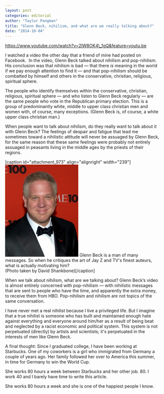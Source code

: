 ```yaml
---
layout: post
categories: editorial
author: "Taylor Pangman"
title: "Glenn Beck, nihilism, and what are we really talking about?"
date: "2014-10-04"
---
```


https://www.youtube.com/watch?v=2IW8OK4\_1gQ&feature=youtu.be

I watched a video the other day that a friend of mine had posted on Facebook.  In the video, Glenn Beck talked about nihilism and pop-nihilism.  His conclusion was that nihilism is bad — that there _is_ meaning in the world if we pay enough attention to find it — and that pop-nihilism should be combatted by himself and others in the conservative, christian, religious, spiritual sphere.

The people who identify themselves within the conservative, christian, religious, spiritual sphere — and who listen to Glenn Beck regularly — are the same people who vote in the Republican primary election. This is a group of predominantly white, middle to upper class christian men and women with, of course, many exceptions. (Glenn Beck is, of course, a white upper class christian man.)

When people want to talk about nihilism, do they really want to talk about it with Glenn Beck? The feelings of despair and fatigue that lead me sometimes toward a nihilistic attitude will never be assuaged by Glenn Beck, for the same reason that these same feelings were probably not entirely assuaged in peasants living in the middle ages by the priests of their regions.

\[caption id="attachment\_973" align="alignright" width="239"\][![Glenn Beck is a man of many messages. So when he critiques the art of Jay Z and TV's finest auteurs, what is actually motivating him?   (Photo taken by David Shankbone)](/img/Glenn-Beck-239x300.jpg)](http://www.thehighscreen.com/wp-content/uploads/2014/10/Glenn-Beck.jpg) Glenn Beck is a man of many messages. So when he critiques the art of Jay Z and TV's finest auteurs, what is actually motivating him?  
(Photo taken by David Shankbone)\[/caption\]

When we talk about nihilism, what are we talking about? Glenn Beck’s video is almost entirely concerned with pop-nihilism — with nihilistic messages that are sent to people who have the time, and apparently the extra money, to receive them from HBO. Pop-nihilism and nihilism are not topics of the same conversation.

I have never met a real nihilist because I live a privileged life. But I imagine that a true nihilist is someone who has built and maintained enough hate against everything and everyone around him/her as a result of being beat and neglected by a racist economic and political system. This system is not perpetuated (directly) by artists and scientists; it's perpetuated in the interests of men like Glenn Beck.

A final thought: Since I graduated college, I have been working at Starbucks. One of my coworkers is a girl who immigrated from Germany a couple of years ago. Her family followed her over to America this summer, in time for Germany to win the World Cup.

She works 80 hours a week between Starbucks and her other job. 80. I work 40 and I barely have time to write this article. 

She works 80 hours a week and she is one of the happiest people I know.
